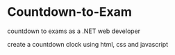 # Countdown-to-Exam
countdown to exams as a .NET web developer

create a countdown clock using html, css and javascript
